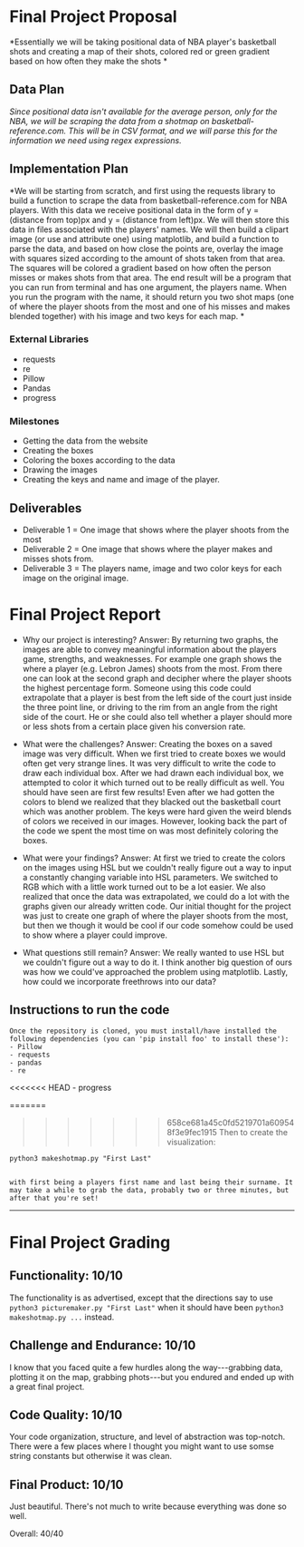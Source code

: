 # Final Project Proposal
*Essentially we will be taking positional data of NBA player's basketball shots and creating a map of their shots, colored red or green gradient based on how often they make the shots *

## Data Plan
*Since positional data isn't available for the average person, only for the NBA, we will be scraping the data from a shotmap on basketball-reference.com. This will be in CSV format, and we will parse this for the information we need using regex expressions.*

## Implementation Plan
*We will be starting from scratch, and first using the requests library to build a function to scrape the data from basketball-reference.com for NBA players. With this data we receive positional data in the form of y = (distance from top)px and y = (distance from left)px. We will then store this data in files associated with the players' names. We will then build a clipart image (or use and attribute one) using matplotlib, and build a function to parse the data, and based on how close the points are, overlay the image with squares sized according to the amount of shots taken from that area. The squares will be colored a gradient based on how often the person misses or makes shots from that area. The end result will be a program that you can run from terminal and has one argument, the players name. When you run the program with the name, it should return you two shot maps (one of where the player shoots from the most and one of his misses and makes blended together) with his image and two keys for each map. *

### External Libraries
- requests
- re
- Pillow
- Pandas
- progress

### Milestones
- Getting the data from the website
- Creating the boxes
- Coloring the boxes according to the data
- Drawing the images
- Creating the keys and name and image of the player.


## Deliverables
- Deliverable 1 = One image that shows where the player shoots from the most
- Deliverable 2 = One image that shows where the player makes and misses shots from.
- Deliverable 3 = The players name, image and two color keys for each image on the original image.

# Final Project Report
* Why our project is interesting?
    Answer: By returning two graphs, the images are able to convey meaningful information about the players game, strengths, and weaknesses. For example one graph shows the where a player (e.g. Lebron James) shoots from the most. From there one can look at the second graph and decipher where the player shoots the highest percentage form. Someone using this code could extrapolate that a player is best from the left side of the court just inside the three point line, or driving to the rim from an angle from the right side of the court. He or she could also tell whether a player should more or less shots from a certain place given his conversion rate.

* What were the challenges?
    Answer: Creating the boxes on a saved image was very difficult. When we first tried to create boxes we would often get very strange lines. It was very difficult to write the code to draw each individual box. After we had drawn each individual box, we attempted to color it which turned out to be really difficult as well. You should have seen are first few results! Even after we had gotten the colors to blend we realized that they blacked out the basketball court which was another problem. The keys were hard given the weird blends of colors we received in our images.
    However, looking back the part of the code we spent the most time on was most definitely coloring the boxes.

* What were your findings?
    Answer: At first we tried to create the colors on the images using HSL but we couldn't really figure out a way to input a constantly changing variable into HSL parameters. We switched to RGB which with a little work turned out to be a lot easier. We also realized that once the data was extrapolated, we could do a lot with the graphs given our already written code. Our initial thought for the project was just to create one graph of where the player shoots from the most, but then we though it would be cool if our code somehow could be used to show where a player could improve.

* What questions still remain?
    Answer: We really wanted to use HSL but we couldn't figure out a way to do it. I think another big question of ours was how we could've approached the problem using matplotlib. Lastly, how could we incorporate freethrows into our data?

## Instructions to run the code
    Once the repository is cloned, you must install/have installed the following dependencies (you can 'pip install foo' to install these'):
    - Pillow
    - requests
    - pandas
    - re
<<<<<<< HEAD
    - progress

=======
>>>>>>> 658ce681a45c0fd5219701a609548f3e9fec1915
    Then to create the visualization:

    python3 makeshotmap.py "First Last"


    with first being a players first name and last being their surname. It may take a while to grab the data, probably two or three minutes, but after that you're set!

---

# Final Project Grading

## Functionality: 10/10

The functionality is as advertised, except that the directions say to use ```python3 picturemaker.py "First Last"``` when it should have been ```python3 makeshotmap.py ...``` instead.

## Challenge and Endurance: 10/10

I know that you faced quite a few hurdles along the way---grabbing data, plotting it on the map, grabbing phots---but you endured and ended up with a great final project.

## Code Quality: 10/10

Your code organization, structure, and level of abstraction was top-notch.  There were a few places where I thought you might want to use somse string constants but otherwise it was clean.

## Final Product: 10/10

Just beautiful.  There's not much to write because everything was done so well.

Overall: 40/40
